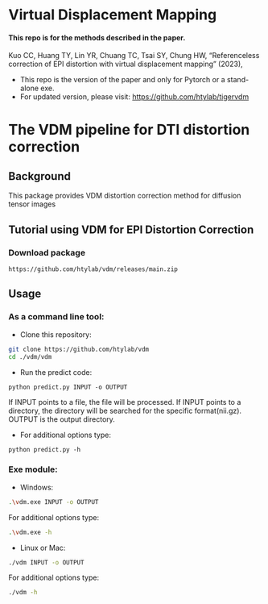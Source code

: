 # Virtual Displacement Mapping
#### This repo is for the methods described in the paper.
Kuo CC, Huang TY, Lin YR, Chuang TC, Tsai SY, Chung HW, “Referenceless correction of EPI distortion with virtual displacement mapping” (2023), 


* This repo is the version of the paper and only for Pytorch or a stand-alone exe.
* For updated version, please visit: https://github.com/htylab/tigervdm

# The VDM pipeline for DTI distortion correction 

## Background
This package provides VDM distortion correction method for diffusion tensor images


## Tutorial using VDM for EPI Distortion Correction

### Download package

    https://github.com/htylab/vdm/releases/main.zip 

## Usage

### As a command line tool:

- Clone this repository:
```bash
git clone https://github.com/htylab/vdm
cd ./vdm/vdm
```
- Run the predict code:
```
python predict.py INPUT -o OUTPUT
```
If INPUT points to a file, the file will be processed. If INPUT points to a directory, the directory will be searched for the specific format(nii.gz).
OUTPUT is the output directory.

- For additional options type:
```
python predict.py -h
```


### Exe module:
- Windows:
```bash
.\vdm.exe INPUT -o OUTPUT
```

For additional options type:
```bash
.\vdm.exe -h
```

- Linux or Mac:
```bash
./vdm INPUT -o OUTPUT
```

For additional options type:
```bash
./vdm -h
```
